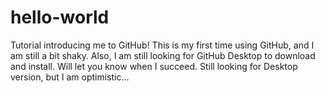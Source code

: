 # hello-world
Tutorial introducing me to GitHub!
This is my first time using GitHub, and I am still a bit shaky. Also, I am still looking for GitHub Desktop to download and install. Will let you know when I succeed.
Still looking for Desktop version, but I am optimistic...
